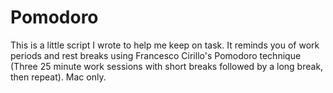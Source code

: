 # Pomodoro
This is a little script I wrote to help me keep on task. It reminds you of work periods and rest breaks using Francesco Cirillo's Pomodoro technique (Three 25 minute work sessions with short breaks followed by a long break, then repeat). Mac only.
